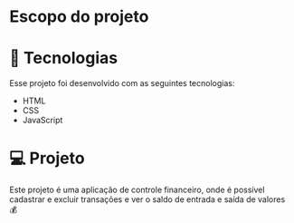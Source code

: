 # Escopo do projeto

# 🚀 Tecnologias

Esse projeto foi desenvolvido com as seguintes tecnologias:

- HTML
- CSS
- JavaScript

# 💻 Projeto

Este projeto é uma aplicação de controle financeiro, onde é possível cadastrar e excluir transações e ver o saldo de entrada e saída de valores 💰
